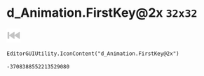 # d_Animation.FirstKey@2x `32x32`
<img src="/img/d_Animation.FirstKey@2x.png" width=32 height=32>

``` CSharp
EditorGUIUtility.IconContent("d_Animation.FirstKey@2x")
```
```
-3708388552213529080
```
